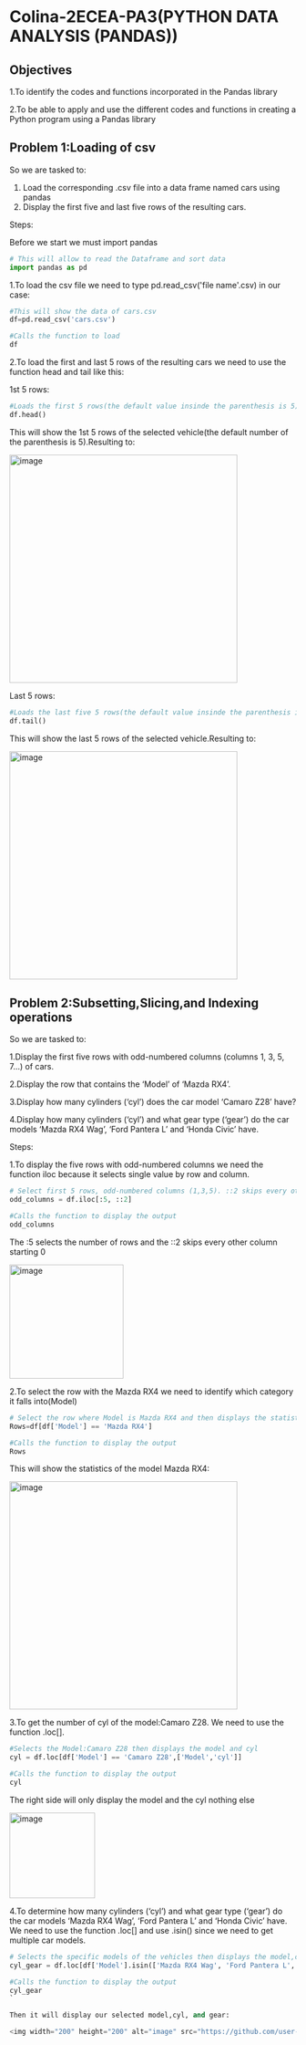 # Colina-2ECEA-PA3(PYTHON DATA ANALYSIS (PANDAS))

## Objectives
1.To identify the codes and functions incorporated in the Pandas library 

2.To be able to apply and use the different codes and functions in creating a Python program using a 
Pandas library

## Problem 1:Loading of csv

So we are tasked to:
1. Load the corresponding .csv file into a data frame named cars using pandas
2. Display the first five and last five rows of the resulting cars.

Steps:

Before we start we must import pandas

```python
# This will allow to read the Dataframe and sort data
import pandas as pd
```

1.To load the csv file we need to type pd.read_csv('file name'.csv) in our case:

```python
#This will show the data of cars.csv
df=pd.read_csv('cars.csv')

#Calls the function to load
df
```

2.To load the first and last 5 rows of the resulting cars we need to use the function head and tail like this:

1st 5 rows:

```python
#Loads the first 5 rows(the default value insinde the parenthesis is 5)
df.head()
```

This will show the 1st 5 rows of the selected vehicle(the default number of the parenthesis is 5).Resulting to:

<img width="400" height="400" alt="image" src="https://github.com/user-attachments/assets/154a7fe2-2436-4c3d-9381-55414a7cd262" />

Last 5 rows:

```python
#Loads the last five 5 rows(the default value insinde the parenthesis is 5)
df.tail()
```

This will show the last 5 rows of the selected vehicle.Resulting to:

<img width="400" height="400" alt="image" src="https://github.com/user-attachments/assets/7b606591-536e-48b2-9c98-8386e4ae0a37" />

## Problem 2:Subsetting,Slicing,and Indexing operations

So we are tasked to:

1.Display the first five rows with odd-numbered columns (columns 1, 3, 5, 7…) of cars. 

2.Display the row that contains the ‘Model’ of ‘Mazda RX4’.

3.Display how many cylinders (‘cyl’) does the car model ‘Camaro Z28’ have?

4.Display how many cylinders (‘cyl’) and what gear type (‘gear’) do the car models ‘Mazda RX4 Wag’, ‘Ford Pantera L’ and ‘Honda Civic’ have.

Steps:

1.To display the five rows with odd-numbered columns we need the function iloc because it selects single value by row and column.

```python
# Select first 5 rows, odd-numbered columns (1,3,5). ::2 skips every other column, starting at 0
odd_columns = df.iloc[:5, ::2]

#Calls the function to display the output
odd_columns
```

The :5 selects the number of rows and the ::2 skips every other column starting 0

<img width="200" height="200" alt="image" src="https://github.com/user-attachments/assets/66aa8bbf-3474-4a53-b0bc-ac6d0990984b" />

2.To select the row with the Mazda RX4 we need to identify which category it falls into(Model)

```python
# Select the row where Model is Mazda RX4 and then displays the statistics
Rows=df[df['Model'] == 'Mazda RX4']

#Calls the function to display the output
Rows
```

This will show the statistics of the model Mazda RX4:

<img width="400" height="400" alt="image" src="https://github.com/user-attachments/assets/4986c386-fde3-463f-a563-be1cc0707460" />

3.To get the number of cyl of the model:Camaro Z28. We need to use the function .loc[].

```python
#Selects the Model:Camaro Z28 then displays the model and cyl
cyl = df.loc[df['Model'] == 'Camaro Z28',['Model','cyl']]

#Calls the function to display the output
cyl
```

The right side will only display the model and the cyl nothing else

<img width="150" height="150" alt="image" src="https://github.com/user-attachments/assets/382eeb80-4f84-4704-8072-e795c0d81349" />

4.To determine how many cylinders (‘cyl’) and what gear type (‘gear’) do the car models ‘Mazda RX4 Wag’, ‘Ford Pantera L’ and ‘Honda Civic’ have. We need to use the function .loc[] and use .isin() since we need to get multiple car models.

```python
# Selects the specific models of the vehicles then displays the model,cyl, and gear.
cyl_gear = df.loc[df['Model'].isin(['Mazda RX4 Wag', 'Ford Pantera L', 'Honda Civic']),['Model','cyl', 'gear']]

#Calls the function to display the output
cyl_gear
`

Then it will display our selected model,cyl, and gear:

<img width="200" height="200" alt="image" src="https://github.com/user-attachments/assets/f0c486d4-e627-4cf8-9206-4df217144fc0" />
